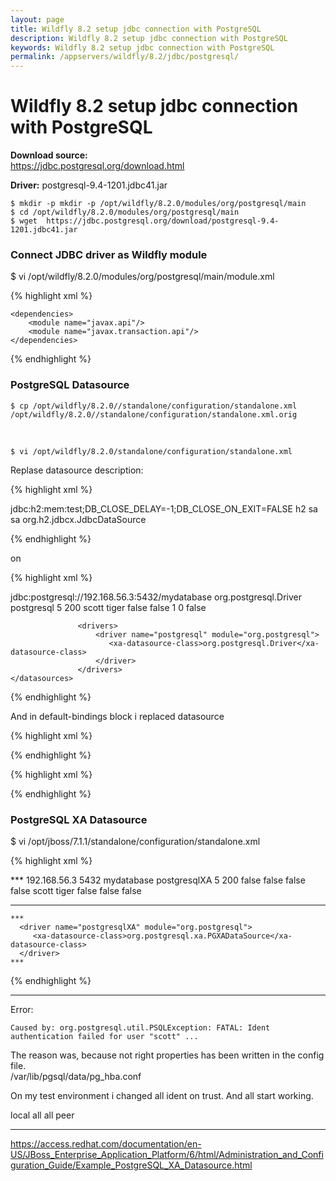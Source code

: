```yaml
---
layout: page
title: Wildfly 8.2 setup jdbc connection with PostgreSQL
description: Wildfly 8.2 setup jdbc connection with PostgreSQL
keywords: Wildfly 8.2 setup jdbc connection with PostgreSQL
permalink: /appservers/wildfly/8.2/jdbc/postgresql/
---
```


# Wildfly 8.2 setup jdbc connection with PostgreSQL

**Download source:**  
https://jdbc.postgresql.org/download.html

**Driver:**
postgresql-9.4-1201.jdbc41.jar

    $ mkdir -p mkdir -p /opt/wildfly/8.2.0/modules/org/postgresql/main
    $ cd /opt/wildfly/8.2.0/modules/org/postgresql/main
    $ wget  https://jdbc.postgresql.org/download/postgresql-9.4-1201.jdbc41.jar

### Connect JDBC driver as Wildfly module

$ vi /opt/wildfly/8.2.0/modules/org/postgresql/main/module.xml

{% highlight xml %}

<?xml version="1.0" encoding="UTF-8"?>
<module xmlns="urn:jboss:module:1.0" name="org.postgresql">
    <resources>
        <resource-root path="postgresql-9.4-1201.jdbc41.jar"/>
    </resources>

    <dependencies>
        <module name="javax.api"/>
        <module name="javax.transaction.api"/>
    </dependencies>

</module>

{% endhighlight %}

### PostgreSQL Datasource

    $ cp /opt/wildfly/8.2.0//standalone/configuration/standalone.xml /opt/wildfly/8.2.0//standalone/configuration/standalone.xml.orig

<br/>

    $ vi /opt/wildfly/8.2.0/standalone/configuration/standalone.xml

Replase datasource description:

{% highlight xml %}

<subsystem xmlns="urn:jboss:domain:datasources:2.0">
    <datasources>
        <datasource jndi-name="java:jboss/datasources/ExampleDS" pool-name="ExampleDS" enabled="true" use-java-context="true">
            <connection-url>jdbc:h2:mem:test;DB_CLOSE_DELAY=-1;DB_CLOSE_ON_EXIT=FALSE</connection-url>
            <driver>h2</driver>
            <security>
                <user-name>sa</user-name>
                <password>sa</password>
            </security>
        </datasource>
        <drivers>
            <driver name="h2" module="com.h2database.h2">
                <xa-datasource-class>org.h2.jdbcx.JdbcDataSource</xa-datasource-class>
            </driver>
        </drivers>
    </datasources>
</subsystem>

{% endhighlight %}

on

{% highlight xml %}

<subsystem xmlns="urn:jboss:domain:datasources:2.0">
    <datasources>
             <datasource jta="false" jndi-name="java:jboss/postgresDS" pool-name="PostgresDS" enabled="true" use-ccm="false">
                 <connection-url>jdbc:postgresql://192.168.56.3:5432/mydatabase</connection-url>
                 <driver-class>org.postgresql.Driver</driver-class>
                 <driver>postgresql</driver>
                 <pool>
                    <min-pool-size>5</min-pool-size>
                    <max-pool-size>200</max-pool-size>
                </pool>
                 <security>
                     <user-name>scott</user-name>
                     <password>tiger</password>
                 </security>
                 <validation>
                     <validate-on-match>false</validate-on-match>
                     <background-validation>false</background-validation>
                     <background-validation-millis>1</background-validation-millis>
                 </validation>
                 <statement>
                     <prepared-statement-cache-size>0</prepared-statement-cache-size>
                     <share-prepared-statements>false</share-prepared-statements>
                 </statement>
             </datasource>

                   <drivers>
                       <driver name="postgresql" module="org.postgresql">
                          <xa-datasource-class>org.postgresql.Driver</xa-datasource-class>
                       </driver>
                   </drivers>
    </datasources>

</subsystem>

{% endhighlight %}

And in default-bindings block i replaced datasource

{% highlight xml %}

<default-bindings context-service="java:jboss/ee/concurrency/context/default" datasource="java:jboss/datasources/ExampleDS" jms-connection-factory="java:jboss/DefaultJMSConnectionFactory" managed-executor-service="java:jboss/ee/concurrency/executor/default" managed-scheduled-executor-service="java:jboss/ee/concurrency/scheduler/default" managed-thread-factory="java:jboss/ee/concurrency/factory/default"/>

{% endhighlight %}

{% highlight xml %}

<default-bindings context-service="java:jboss/ee/concurrency/context/default" datasource="java:jboss/postgresDS" jms-connection-factory="java:jboss/DefaultJMSConnectionFactory" managed-executor-service="java:jboss/ee/concurrency/executor/default" managed-scheduled-executor-service="java:jboss/ee/concurrency/scheduler/default" managed-thread-factory="java:jboss/ee/concurrency/factory/default"/>

{% endhighlight %}

### PostgreSQL XA Datasource

$ vi /opt/jboss/7.1.1/standalone/configuration/standalone.xml

{% highlight xml %}

<datasources>
***

<xa-datasource jndi-name="java:jboss/PostgresXADS" pool-name="PostgresXADS" enabled="true" use-ccm="false">
      <xa-datasource-property name="ServerName">
          192.168.56.3
      </xa-datasource-property>
      <xa-datasource-property name="PortNumber">
          5432
      </xa-datasource-property>
      <xa-datasource-property name="DatabaseName">
          mydatabase
      </xa-datasource-property>
      <driver>postgresqlXA</driver>
      <xa-pool>
          <min-pool-size>5</min-pool-size>
          <max-pool-size>200</max-pool-size>
          <is-same-rm-override>false</is-same-rm-override>
          <interleaving>false</interleaving>
          <pad-xid>false</pad-xid>
          <wrap-xa-resource>false</wrap-xa-resource>
      </xa-pool>
      <security>
          <user-name>scott</user-name>
          <password>tiger</password>
      </security>
      <validation>
          <validate-on-match>false</validate-on-match>
          <background-validation>false</background-validation>
      </validation>
      <statement>
          <share-prepared-statements>false</share-prepared-statements>
      </statement>
  </xa-datasource>

---

  <drivers>

    ***
      <driver name="postgresqlXA" module="org.postgresql">
         <xa-datasource-class>org.postgresql.xa.PGXADataSource</xa-datasource-class>
      </driver>
    ***

  </drivers>

</datasources>

{% endhighlight %}

---

Error:

    Caused by: org.postgresql.util.PSQLException: FATAL: Ident authentication failed for user "scott" ...

The reason was, because not right properties has been written in the config file.  
/var/lib/pgsql/data/pg_hba.conf

On my test environment i changed all ident on trust. And all start working.

local all all peer

---

https://access.redhat.com/documentation/en-US/JBoss_Enterprise_Application_Platform/6/html/Administration_and_Configuration_Guide/Example_PostgreSQL_XA_Datasource.html
